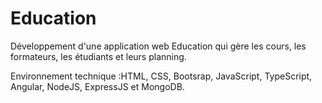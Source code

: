 # Education

Développement d'une application web Education qui gère les cours, les formateurs, les étudiants et leurs planning.

Environnement technique :HTML, CSS, Bootsrap, JavaScript, TypeScript, Angular, NodeJS, ExpressJS et MongoDB.
